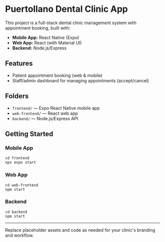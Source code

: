# Puertollano Dental Clinic App

This project is a full-stack dental clinic management system with appointment booking, built with:

- **Mobile App:** React Native (Expo)
- **Web App:** React (with Material UI)
- **Backend:** Node.js/Express

## Features
- Patient appointment booking (web & mobile)
- Staff/admin dashboard for managing appointments (accept/cancel)

## Folders
- `frontend/` — Expo React Native mobile app
- `web-frontend/` — React web app
- `backend/` — Node.js/Express API

## Getting Started

### Mobile App
```
cd frontend
npx expo start
```

### Web App
```
cd web-frontend
npm start
```

### Backend
```
cd backend
npm start
```

---

Replace placeholder assets and code as needed for your clinic's branding and workflow.
